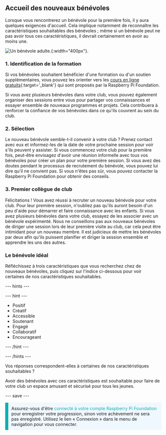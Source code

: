 ## Accueil des nouveaux bénévoles

Lorsque vous rencontrerez un bénévole pour la première fois, il y aura quelques exigences d'accueil. Cela implique notamment de reconnaître les caractéristiques souhaitables des bénévoles ; même si un bénévole peut ne pas avoir tous ces caractéristiques, il devrait certainement en avoir au moins une.

![Un bénévole adulte.](Safeguarding_Course_Assets_V2_Image31280x1933.png){:width="400px"}.
### 1. Identification de la formation

Si vos bénévoles souhaitent bénéficier d'une formation ou d'un soutien supplémentaires, vous pouvez les orienter vers les [cours en ligne gratuits](https://www.futurelearn.com/partners/raspberry-pi){:target='_blank'} qui sont proposés par la Raspberry Pi Foundation.

Si vous avez plusieurs bénévoles dans votre club, vous pouvez également organiser des sessions entre vous pour partager vos connaissances et essayer ensemble de nouveaux programmes et projets. Cela contribuera à renforcer la confiance de vos bénévoles dans ce qu'ils couvrent au sein du club.

### 2. Sélection

Le nouveau bénévole semble-t-il convenir à votre club ? Prenez contact avec eux et informez-les de la date de votre prochaine session pour voir s'ils peuvent y assister. Si vous commencez votre club pour la première fois, peut-être envisagez d'avoir une réunion informelle avec tous vos bénévoles pour créer un plan pour votre première session. Si vous avez des doutes pendant le processus de recrutement du bénévole, vous pouvez lui dire qu'il ne convient pas. Si vous n'êtes pas sûr, vous pouvez contacter la Raspberry Pi Foundation pour obtenir des conseils.

### 3. Premier collègue de club

Félicitations ! Vous avez réussi à recruter un nouveau bénévole pour votre club. Pour leur première session, n'oubliez pas qu'ils auront besoin d'un peu d'aide pour démarrer et faire connaissance avec les enfants. Si vous avez plusieurs bénévoles dans votre club, essayez de les associer avec un bénévole expérimenté. Nous ne conseillons pas aux nouveaux bénévoles de diriger une session lors de leur première visite au club, car cela peut être intimidant pour un nouveau membre. Il est judicieux de mettre les bénévoles par deux afin qu'ils puissent planifier et diriger la session ensemble et apprendre les uns des autres.

### Le bénévole idéal

Réfléchissez à trois caractéristiques que vous recherchez chez de nouveaux bénévoles, puis cliquez sur l'indice ci-dessous pour voir certaines de nos caractéristiques souhaitables.

--- hints ---

--- hint ---

* Positif
* Créatif
* Accessible
* Soutenant
* Engagé
* Collaboratif
* Encourageant

--- /hint ---

--- /hints ---

Vos réponses correspondent-elles à certaines de nos caractéristiques souhaitables ?

Avoir des bénévoles avec ces caractéristiques est souhaitable pour faire de votre club un espace amusant et sécurisé pour tous les jeunes.

--- save ---

<p style="border-left: solid; border-width:10px; border-color: #0faeb0; background-color: aliceblue; padding: 10px;">
Assurez-vous d'être <span style="color: #0faeb0">connecté à votre compte Raspberry Pi Foundation</span> pour enregistrer votre progression, sinon votre achèvement ne sera pas enregistré. Utilisez le lien « Connexion » dans le menu de navigation pour vous connecter.
</p>
